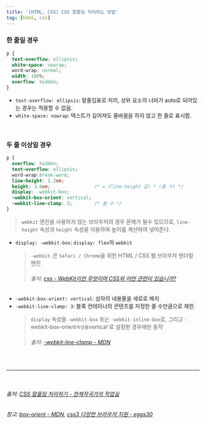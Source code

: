 ```yaml
---
title: '[HTML, CSS] CSS 말줄임 처리하는 방법'
tag: [html, css]
---
```


### 한 줄일 경우
```css
p {
  text-overflow: ellipsis;
  white-space: nowrap;
  word-wrap: normal;
  width: 100%;
  overflow: hidden;
}
```
- `text-overflow: ellipsis`: 말줄임표로 처리, 상위 요소의 너비가 auto로 되어있는 경우는 적용할 수 없음.
- `white-space: nowrap`: 텍스트가 길어져도 줄바꿈을 하지 않고 한 줄로 표시함.

<br>

### 두 줄 이상일 경우
```css
p {
  overflow: hidden;
  text-overflow: ellipsis;
  word-wrap:break-word;
  line-height: 1.2em;
  height: 3.6em;                /* = (line-height 값) * (줄 수) */
  display: -webkit-box;
  -webkit-box-orient: vertical;
  -webkit-line-clamp: 3;        /* 줄 수 */
}
```
> `webkit` 엔진을 사용하지 않는 브라우저의 경우 문제가 될수 있으므로, `line-height` 속성과 `height` 속성을 이용하여 높이를 계산하여 넣어준다.

- `display: -webkit-box`: `display: flex`의 `webkit`
  > `-webkit-`은 `Safari / Chrome`을 위한 HTML / CSS 웹 브라우저 렌더링 엔진
  > ###### 출처: [css - WebKit이란 무엇이며 CSS와 어떤 관련이 있습니까?](https://pythonq.com/so/css/9478)
- `-webkit-box-orient: vertical`: 상자의 내용물을 세로로 배치
- `-webkit-line-clamp: 3`: 블록 컨테이너의 콘텐츠를 지정한 줄 수만큼으로 제한.
  > `display` 속성을 `-webkit-box` 또는 `-webkit-inline-box`로, 그리고 `-`webkit-box-orient` 속성을 `vertical`로 설정한 경우에만 동작
  > ###### 출처: [-webkit-line-clamp - MDN](https://developer.mozilla.org/ko/docs/Web/CSS/-webkit-line-clamp)

<br>

---

<br>

###### 출처: [CSS 말줄임 처리하기 - 천재작곡가의 작업실](http://blog.tjsrms.me/css-%EB%A7%90%EC%A4%84%EC%9E%84-%EC%B2%98%EB%A6%AC%ED%95%98%EA%B8%B0/)
###### 참고: [box-orient - MDN](https://developer.mozilla.org/en-US/docs/Web/CSS/box-orient), [css3 다양한 브라우저 지원 - eggs30](https://blog.naver.com/rwans0397/220646946889)